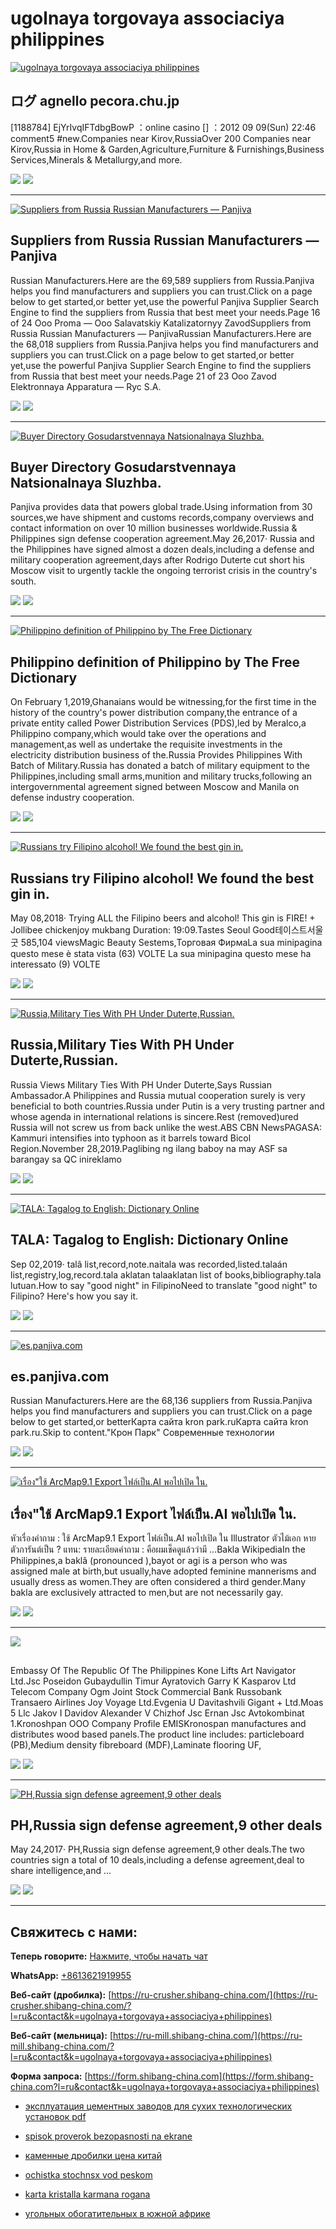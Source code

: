 # ugolnaya torgovaya associaciya philippines

<a href="https://swt.shibang-china.com/?l=ru&img&k=ugolnaya+torgovaya+associaciya+philippines" target="_blank">![ugolnaya torgovaya associaciya philippines](http://static.shibang-china.com/all-800x300/122.jpg)</a>

## ログ agnello pecora.chu.jp
[1188784] EjYrIvqIFTdbgBowP ：online casino [] ：2012 09 09(Sun) 22:46 comment5 #new.Companies near Kirov,RussiaOver 200 Companies near Kirov,Russia in Home & Garden,Agriculture,Furniture & Furnishings,Business Services,Minerals & Metallurgy,and more.


<a href="https://whatsapp.shibangsoft.com/WhatsApp.php" target="_blank" title="WhatsApp">![](http://static.shibang-china.com/icon/whatsapp.png)</a> <a href="https://swt.shibang-china.com/?l=ru&icon&k=ugolnaya+torgovaya+associaciya+philippines" target="_blank">![](http://static.shibang-china.com/icon/chat-ru.png)</a>

---

<a href="https://swt.shibang-china.com/?l=ru&img&k=ugolnaya+torgovaya+associaciya+philippines" target="_blank">![Suppliers from Russia Russian Manufacturers — Panjiva](http://static.shibang-china.com/all-800x300/1114.jpg)</a>

## Suppliers from Russia Russian Manufacturers — Panjiva
Russian Manufacturers.Here are the 69,589 suppliers from Russia.Panjiva helps you find manufacturers and suppliers you can trust.Click on a page below to get started,or better yet,use the powerful Panjiva Supplier Search Engine to find the suppliers from Russia that best meet your needs.Page 16 of 24 Ooo Proma — Ooo Salavatskiy Katalizatornyy ZavodSuppliers from Russia Russian Manufacturers — PanjivaRussian Manufacturers.Here are the 68,018 suppliers from Russia.Panjiva helps you find manufacturers and suppliers you can trust.Click on a page below to get started,or better yet,use the powerful Panjiva Supplier Search Engine to find the suppliers from Russia that best meet your needs.Page 21 of 23 Ooo Zavod Elektronnaya Apparatura — Ryc S.A.


<a href="https://whatsapp.shibangsoft.com/WhatsApp.php" target="_blank" title="WhatsApp">![](http://static.shibang-china.com/icon/whatsapp.png)</a> <a href="https://swt.shibang-china.com/?l=ru&icon&k=ugolnaya+torgovaya+associaciya+philippines" target="_blank">![](http://static.shibang-china.com/icon/chat-ru.png)</a>

---

<a href="https://swt.shibang-china.com/?l=ru&img&k=ugolnaya+torgovaya+associaciya+philippines" target="_blank">![Buyer Directory Gosudarstvennaya Natsionalnaya Sluzhba.](http://static.shibang-china.com/all-800x300/1367.jpg)</a>

## Buyer Directory Gosudarstvennaya Natsionalnaya Sluzhba.
Panjiva provides data that powers global trade.Using information from 30 sources,we have shipment and customs records,company overviews and contact information on over 10 million businesses worldwide.Russia & Philippines sign defense cooperation agreement.May 26,2017· Russia and the Philippines have signed almost a dozen deals,including a defense and military cooperation agreement,days after Rodrigo Duterte cut short his Moscow visit to urgently tackle the ongoing terrorist crisis in the country's south.


<a href="https://whatsapp.shibangsoft.com/WhatsApp.php" target="_blank" title="WhatsApp">![](http://static.shibang-china.com/icon/whatsapp.png)</a> <a href="https://swt.shibang-china.com/?l=ru&icon&k=ugolnaya+torgovaya+associaciya+philippines" target="_blank">![](http://static.shibang-china.com/icon/chat-ru.png)</a>

---

<a href="https://swt.shibang-china.com/?l=ru&img&k=ugolnaya+torgovaya+associaciya+philippines" target="_blank">![Philippino definition of Philippino by The Free Dictionary](http://static.shibang-china.com/all-800x300/494.jpg)</a>

## Philippino definition of Philippino by The Free Dictionary
On February 1,2019,Ghanaians would be witnessing,for the first time in the history of the country's power distribution company,the entrance of a private entity called Power Distribution Services (PDS),led by Meralco,a Philippino company,which would take over the operations and management,as well as undertake the requisite investments in the electricity distribution business of the.Russia Provides Philippines With Batch of Military.Russia has donated a batch of military equipment to the Philippines,including small arms,munition and military trucks,following an intergovernmental agreement signed between Moscow and Manila on defense industry cooperation.


<a href="https://whatsapp.shibangsoft.com/WhatsApp.php" target="_blank" title="WhatsApp">![](http://static.shibang-china.com/icon/whatsapp.png)</a> <a href="https://swt.shibang-china.com/?l=ru&icon&k=ugolnaya+torgovaya+associaciya+philippines" target="_blank">![](http://static.shibang-china.com/icon/chat-ru.png)</a>

---

<a href="https://swt.shibang-china.com/?l=ru&img&k=ugolnaya+torgovaya+associaciya+philippines" target="_blank">![Russians try Filipino alcohol! We found the best gin in.](http://static.shibang-china.com/all-800x300/840.jpg)</a>

## Russians try Filipino alcohol! We found the best gin in.
May 08,2018· Trying ALL the Filipino beers and alcohol! This gin is FIRE! + Jollibee chickenjoy mukbang Duration: 19:09.Tastes Seoul Good테이스트서울굿 585,104 viewsMagic Beauty Sestems,Торговая ФирмаLa sua minipagina questo mese è stata vista (63) VOLTE La sua minipagina questo mese ha interessato (9) VOLTE


<a href="https://whatsapp.shibangsoft.com/WhatsApp.php" target="_blank" title="WhatsApp">![](http://static.shibang-china.com/icon/whatsapp.png)</a> <a href="https://swt.shibang-china.com/?l=ru&icon&k=ugolnaya+torgovaya+associaciya+philippines" target="_blank">![](http://static.shibang-china.com/icon/chat-ru.png)</a>

---

<a href="https://swt.shibang-china.com/?l=ru&img&k=ugolnaya+torgovaya+associaciya+philippines" target="_blank">![Russia,Military Ties With PH Under Duterte,Russian.](http://static.shibang-china.com/all-800x300/1176.jpg)</a>

## Russia,Military Ties With PH Under Duterte,Russian.
Russia Views Military Ties With PH Under Duterte,Says Russian Ambassador.A Philippines and Russia mutual cooperation surely is very beneficial to both countries.Russia under Putin is a very trusting partner and whose agenda in international relations is sincere.Rest (removed)ured Russia will not screw us from back unlike the west.ABS CBN NewsPAGASA: Kammuri intensifies into typhoon as it barrels toward Bicol Region.November 28,2019.Paglibing ng ilang baboy na may ASF sa barangay sa QC inireklamo


<a href="https://whatsapp.shibangsoft.com/WhatsApp.php" target="_blank" title="WhatsApp">![](http://static.shibang-china.com/icon/whatsapp.png)</a> <a href="https://swt.shibang-china.com/?l=ru&icon&k=ugolnaya+torgovaya+associaciya+philippines" target="_blank">![](http://static.shibang-china.com/icon/chat-ru.png)</a>

---

<a href="https://swt.shibang-china.com/?l=ru&img&k=ugolnaya+torgovaya+associaciya+philippines" target="_blank">![TALA: Tagalog to English: Dictionary Online](http://static.shibang-china.com/all-800x300/925.jpg)</a>

## TALA: Tagalog to English: Dictionary Online
Sep 02,2019· talâ list,record,note.naitala was recorded,listed.talaán list,registry,log,record.tala aklatan talaaklatan list of books,bibliography.tala lutuan.How to say "good night" in FilipinoNeed to translate "good night" to Filipino? Here's how you say it.


<a href="https://whatsapp.shibangsoft.com/WhatsApp.php" target="_blank" title="WhatsApp">![](http://static.shibang-china.com/icon/whatsapp.png)</a> <a href="https://swt.shibang-china.com/?l=ru&icon&k=ugolnaya+torgovaya+associaciya+philippines" target="_blank">![](http://static.shibang-china.com/icon/chat-ru.png)</a>

---

<a href="https://swt.shibang-china.com/?l=ru&img&k=ugolnaya+torgovaya+associaciya+philippines" target="_blank">![es.panjiva.com](http://static.shibang-china.com/all-800x300/392.jpg)</a>

## es.panjiva.com
Russian Manufacturers.Here are the 68,136 suppliers from Russia.Panjiva helps you find manufacturers and suppliers you can trust.Click on a page below to get started,or betterКарта сайта kron park.ruКарта сайта kron park.ru.Skip to content."Крон Парк" Современные технологии


<a href="https://whatsapp.shibangsoft.com/WhatsApp.php" target="_blank" title="WhatsApp">![](http://static.shibang-china.com/icon/whatsapp.png)</a> <a href="https://swt.shibang-china.com/?l=ru&icon&k=ugolnaya+torgovaya+associaciya+philippines" target="_blank">![](http://static.shibang-china.com/icon/chat-ru.png)</a>

---

<a href="https://swt.shibang-china.com/?l=ru&img&k=ugolnaya+torgovaya+associaciya+philippines" target="_blank">![เรื่อง"ใช้ ArcMap9.1 Export ไฟล์เป็น.AI พอไปเปิด ใน.](http://static.shibang-china.com/all-800x300/914.jpg)</a>

## เรื่อง"ใช้ ArcMap9.1 Export ไฟล์เป็น.AI พอไปเปิด ใน.
หัวเรื่องคำถาม : ใช้ ArcMap9.1 Export ไฟล์เป็น.AI พอไปเปิด ใน Illustrator ตัวไม้เอก หาย ตัวการันต์เป็น ? แทน: รายละเอียดคำถาม : คือผมเช็คดูแล้วว่ามี …Bakla WikipediaIn the Philippines,a baklâ (pronounced ),bayot or agi is a person who was assigned male at birth,but usually,have adopted feminine mannerisms and usually dress as women.They are often considered a third gender.Many bakla are exclusively attracted to men,but are not necessarily gay.


<a href="https://whatsapp.shibangsoft.com/WhatsApp.php" target="_blank" title="WhatsApp">![](http://static.shibang-china.com/icon/whatsapp.png)</a> <a href="https://swt.shibang-china.com/?l=ru&icon&k=ugolnaya+torgovaya+associaciya+philippines" target="_blank">![](http://static.shibang-china.com/icon/chat-ru.png)</a>

---

<a href="https://swt.shibang-china.com/?l=ru&img&k=ugolnaya+torgovaya+associaciya+philippines" target="_blank">![](http://static.shibang-china.com/all-800x300/456.jpg)</a>

## 
Embassy Of The Republic Of The Philippines Kone Lifts Art Navigator Ltd.Jsc Poseidon Gubaydullin Timur Ayratovich Garry K Kasparov Ltd Telecom Company Ogm Joint Stock Commercial Bank Russobank Transaero Airlines Joy Voyage Ltd.Evgenia U Davitashvili Gigant + Ltd.Moas 5 Llc Jakov I Davidov Alexander V Chizhof Jsc Ernan Jsc Avtokombinat 1.Kronoshpan OOO Company Profile EMISKronospan manufactures and distributes wood based panels.The product line includes: particleboard (PB),Medium density fibreboard (MDF),Laminate flooring UF,


<a href="https://whatsapp.shibangsoft.com/WhatsApp.php" target="_blank" title="WhatsApp">![](http://static.shibang-china.com/icon/whatsapp.png)</a> <a href="https://swt.shibang-china.com/?l=ru&icon&k=ugolnaya+torgovaya+associaciya+philippines" target="_blank">![](http://static.shibang-china.com/icon/chat-ru.png)</a>

---

<a href="https://swt.shibang-china.com/?l=ru&img&k=ugolnaya+torgovaya+associaciya+philippines" target="_blank">![PH,Russia sign defense agreement,9 other deals](http://static.shibang-china.com/all-800x300/120.jpg)</a>

## PH,Russia sign defense agreement,9 other deals
May 24,2017· PH,Russia sign defense agreement,9 other deals.The two countries sign a total of 10 deals,including a defense agreement,deal to share intelligence,and …

<a href="https://whatsapp.shibangsoft.com/WhatsApp.php" target="_blank" title="WhatsApp">![](http://static.shibang-china.com/icon/whatsapp.png)</a> <a href="https://swt.shibang-china.com/?l=ru&icon&k=ugolnaya+torgovaya+associaciya+philippines" target="_blank">![](http://static.shibang-china.com/icon/chat-ru.png)</a>

---
## Свяжитесь с нами:

**Теперь говорите:** [Нажмите, чтобы начать чат](https://swt.shibang-china.com?l=ru&contact&k=ugolnaya+torgovaya+associaciya+philippines)

**WhatsApp:**  [+8613621919955](https://whatsapp.shibangsoft.com/WhatsApp.php)

**Веб-сайт (дробилка):** [https://ru-crusher.shibang-china.com/](https://ru-crusher.shibang-china.com/?l=ru&contact&k=ugolnaya+torgovaya+associaciya+philippines)

**Веб-сайт (мельница):** [https://ru-mill.shibang-china.com/](https://ru-mill.shibang-china.com/?l=ru&contact&k=ugolnaya+torgovaya+associaciya+philippines)

**Форма запроса:** [https://form.shibang-china.com](https://form.shibang-china.com?l=ru&contact&k=ugolnaya+torgovaya+associaciya+philippines)

* [эксплуатация цементных заводов для сухих технологических установок pdf](../17/%D1%8D%D0%BA%D1%81%D0%BF%D0%BB%D1%83%D0%B0%D1%82%D0%B0%D1%86%D0%B8%D1%8F%20%D1%86%D0%B5%D0%BC%D0%B5%D0%BD%D1%82%D0%BD%D1%8B%D1%85%20%D0%B7%D0%B0%D0%B2%D0%BE%D0%B4%D0%BE%D0%B2%20%D0%B4%D0%BB%D1%8F%20%D1%81%D1%83%D1%85%D0%B8%D1%85%20%D1%82%D0%B5%D1%85%D0%BD%D0%BE%D0%BB%D0%BE%D0%B3%D0%B8%D1%87%D0%B5%D1%81%D0%BA%D0%B8%D1%85%20%D1%83%D1%81%D1%82%D0%B0%D0%BD%D0%BE%D0%B2%D0%BE%D0%BA%20pdf.md)

* [spisok proverok bezopasnosti na ekrane](../16/spisok%20proverok%20bezopasnosti%20na%20ekrane.md)

* [каменные дробилки цена китай](../17/%D0%BA%D0%B0%D0%BC%D0%B5%D0%BD%D0%BD%D1%8B%D0%B5%20%D0%B4%D1%80%D0%BE%D0%B1%D0%B8%D0%BB%D0%BA%D0%B8%20%D1%86%D0%B5%D0%BD%D0%B0%20%D0%BA%D0%B8%D1%82%D0%B0%D0%B9.md)

* [ochistka stochnsx vod peskom](../16/ochistka%20stochnsx%20vod%20peskom.md)

* [karta kristalla karmana rogana](../17/karta%20kristalla%20karmana%20rogana.md)

* [угольных обогатительных в южной африке](../17/%D1%83%D0%B3%D0%BE%D0%BB%D1%8C%D0%BD%D1%8B%D1%85%20%D0%BE%D0%B1%D0%BE%D0%B3%D0%B0%D1%82%D0%B8%D1%82%D0%B5%D0%BB%D1%8C%D0%BD%D1%8B%D1%85%20%D0%B2%20%D1%8E%D0%B6%D0%BD%D0%BE%D0%B9%20%D0%B0%D1%84%D1%80%D0%B8%D0%BA%D0%B5.md)